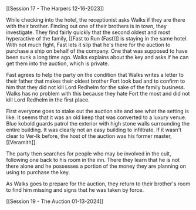 [[Session 17 - The Harpers 12-16-2023]]

While checking into the hotel, the receptionist asks Walks if they are there with their brother. Finding out one of their brothers is in town, they investigate. They find fairly quickly that the second oldest and most hyperactive of the family, [[Fast to Run (Fast)]] is staying in the same hotel. With not much fight, Fast lets it slip that he's there for the auction to purchase a ship on behalf of the company. One that was supposed to have been sunk a long time ago. Walks explains about the key and asks if he can get them into the auction, which is private.

Fast agrees to help the party on the condition that Walks writes a letter to their father that makes their oldest brother Fort look bad and to confirm to him that they did not kill Lord Redhelm for the sake of the family business. Walks has no problem with this because they hate Fort the most and did not kill Lord Redhelm in the first place.

First everyone goes to stake out the auction site and see what the setting is like. It seems that it was an old keep that was converted to a luxury venue. Blue kobold guards patrol the exterior with high stone walls surrounding the entire building. It was clearly not an easy building to infiltrate. If it wasn't clear to Ver-Ik before, the host of the auction was his former master, [[Veramith]]. 

The party then searches for people who may be involved in the cult, following one back to his room in the inn. There they learn that he is not there alone and he possesses a portion of the money they are planning on using to purchase the key.

As Walks goes to prepare for the auction, they return to their brother's room to find him missing and signs that he was taken by force.

[[Session 19 - The Auction 01-13-2024]]
